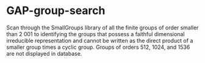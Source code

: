 # GAP-group-search
Scan through the SmallGroups library of all the finite groups of order smaller than 2 001 to identifying the groups that possess a faithful dimensional irreducible representation and cannot be written as the direct product of a smaller group times a cyclic group.
Groups of orders 512, 1024, and 1536 are not displayed in database.
